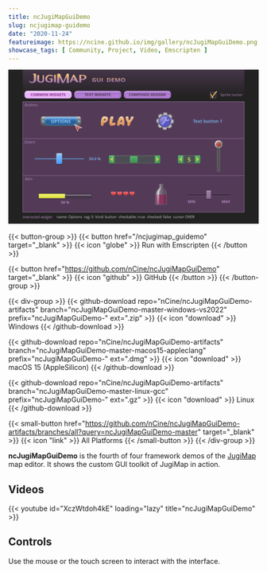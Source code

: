 ```yaml
---
title: ncJugiMapGuiDemo
slug: ncjugimap-guidemo
date: "2020-11-24"
featureimage: https://ncine.github.io/img/gallery/ncJugiMapGuiDemo.png
showcase_tags: [ Community, Project, Video, Emscripten ]
---
```


![ncJugiMapGuiDemo](/img/gallery/ncJugiMapGuiDemo.png)

{{< button-group >}}
{{< button href="/ncjugimap_guidemo" target="_blank" >}}
{{< icon "globe" >}} Run with Emscripten
{{< /button >}}

{{< button href="https://github.com/nCine/ncJugiMapGuiDemo" target="_blank" >}}
{{< icon "github" >}} GitHub
{{< /button >}}
{{< /button-group >}}

{{< div-group >}}
{{< github-download repo="nCine/ncJugiMapGuiDemo-artifacts" branch="ncJugiMapGuiDemo-master-windows-vs2022" prefix="ncJugiMapGuiDemo-" ext=".zip" >}}
{{< icon "download" >}} Windows
{{< /github-download >}}

{{< github-download repo="nCine/ncJugiMapGuiDemo-artifacts" branch="ncJugiMapGuiDemo-master-macos15-appleclang" prefix="ncJugiMapGuiDemo-" ext=".dmg" >}}
{{< icon "download" >}} macOS 15 (AppleSilicon)
{{< /github-download >}}

{{< github-download repo="nCine/ncJugiMapGuiDemo-artifacts" branch="ncJugiMapGuiDemo-master-linux-gcc" prefix="ncJugiMapGuiDemo-" ext=".gz" >}}
{{< icon "download" >}} Linux
{{< /github-download >}}

{{< small-button href="https://github.com/nCine/ncJugiMapGuiDemo-artifacts/branches/all?query=ncJugiMapGuiDemo-master" target="_blank" >}}
{{< icon "link" >}} All Platforms
{{< /small-button >}}
{{< /div-group >}}

**ncJugiMapGuiDemo** is the fourth of four framework demos of the [JugiMap](http://jugimap.com/) map editor.
It shows the custom GUI toolkit of JugiMap in action.

## Videos

{{< youtube id="XczWtdoh4kE" loading="lazy" title="ncJugiMapGuiDemo" >}}

## Controls

Use the mouse or the touch screen to interact with the interface.
